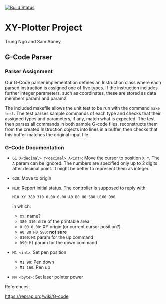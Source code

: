 [![Build Status](https://travis-ci.com/lewtds-forks/plotter.svg?branch=master)](https://travis-ci.com/lewtds-forks/plotter)

# XY-Plotter Project

Trung Ngo and Sam Abney

## G-Code Parser

### Parser Assignment

Our G-Code parser implementation defines an Instruction class where each parsed instruction is assigned one of five types. If the instruction includes further integer parameters, such as coordinates, these are stored as data members param1 and param2.

The included makefile allows the unit test to be run with the command `make test`. The test parses sample commands of each type and checks that their assigned types and parameters, if any, match what is expected. The test then parses all commands in both sample G-code files, reconstructs them from the created Instruction objects into lines in a buffer, then checks that this buffer matches the original input file.

### G-Code Documentation

- `G1 X<decimal> Y<decimal> A<int>`: Move the cursor to position `X`, `Y`. The `A` param can be ignored. The numbers are specified only up to 2 digits after decimal point. It might be better to represent them as integer.
- `G28`: Move to origin
- `M10`: Report initial status. The controller is supposed to reply with:

    `M10 XY 380 310 0.00 0.00 A0 B0 H0 S80 U160 D90`

  in which:

    - `XY`: name?
    - `380 310`: size of the printable area
    - `0.00 0.00`: XY origin (or current cursor position?)
    - `A0 B0 H0 S80`: **not sure**
    - `U160`: `M1` param for the up command
    - `D90`: `M1` param for the down command

- `M1 <int>`: Set pen position
    - `M1 90`: Pen down
    - `M1 160`: Pen up
- `M4 <byte>`: Set laser pointer power

References:

https://reprap.org/wiki/G-code
